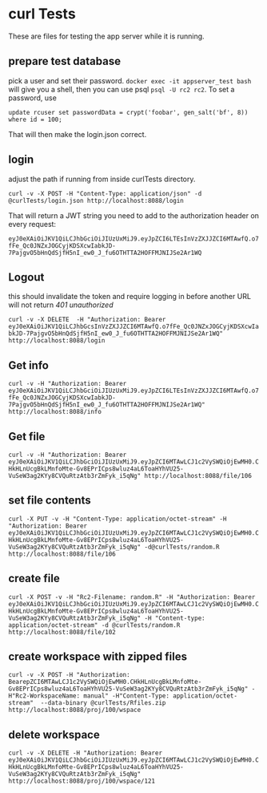# curl Tests

These are files for testing the app server while it is running.

## prepare test database

pick a user and set their password. `docker exec -it appserver_test bash` will give you a shell, then you can use psql `psql -U rc2 rc2`. To set a password, use

`update rcuser set passwordData = crypt('foobar', gen_salt('bf', 8)) where id = 100;`

That will then make the login.json correct.

## login

adjust the path if running from inside curlTests directory. 

`curl -v -X POST -H "Content-Type: application/json" -d @curlTests/login.json http://localhost:8088/login`

That will return a JWT string you need to add to the authorization header on every request:

`eyJ0eXAiOiJKV1QiLCJhbGciOiJIUzUxMiJ9.eyJpZCI6LTEsInVzZXJJZCI6MTAwfQ.o7fFe_Qc0JNZxJOGCyjKDSXcwIabkJD-7PajgvO5bHnQdSjfH5nI_ew0_J_fu6OTHTTA2HOFFMJNIJSe2Ar1WQ`

 ## Logout
 
 this should invalidate the token and require logging in before another URL will not return _401 unauthorized_
 
`curl -v -X DELETE  -H "Authorization: Bearer eyJ0eXAiOiJKV1QiLCJhbGcsInVzZXJJZCI6MTAwfQ.o7fFe_Qc0JNZxJOGCyjKDSXcwIabkJD-7PajgvO5bHnQdSjfH5nI_ew0_J_fu6OTHTTA2HOFFMJNIJSe2Ar1WQ" http://localhost:8088/login`

## Get info

 `curl -v -H "Authorization: Bearer eyJ0eXAiOiJKV1QiLCJhbGciOiJIUzUxMiJ9.eyJpZCI6LTEsInVzZXJJZCI6MTAwfQ.o7fFe_Qc0JNZxJOGCyjKDSXcwIabkJD-7PajgvO5bHnQdSjfH5nI_ew0_J_fu6OTHTTA2HOFFMJNIJSe2Ar1WQ" http://localhost:8088/info`
 
## Get file

`curl -v -H "Authorization: Bearer eyJ0eXAiOiJKV1QiLCJhbGciOiJIUzUxMiJ9.eyJpZCI6MTAwLCJ1c2VySWQiOjEwMH0.CHkHLnUcgBkLMnfoMte-Gv8EPrICps8wluz4aL6ToaHYhVU25-VuSeW3ag2KYy8CVQuRtzAtb3rZmFyk_i5qNg" http://localhost:8088/file/106`

## set file contents

`curl -X PUT -v -H "Content-Type: application/octet-stream" -H "Authorization: Bearer eyJ0eXAiOiJKV1QiLCJhbGciOiJIUzUxMiJ9.eyJpZCI6MTAwLCJ1c2VySWQiOjEwMH0.CHkHLnUcgBkLMnfoMte-Gv8EPrICps8wluz4aL6ToaHYhVU25-VuSeW3ag2KYy8CVQuRtzAtb3rZmFyk_i5qNg" -d@curlTests/random.R  http://localhost:8088/file/106`

## create file

`curl -X POST -v -H "Rc2-Filename: random.R" -H "Authorization: Bearer eyJ0eXAiOiJKV1QiLCJhbGciOiJIUzUxMiJ9.eyJpZCI6MTAwLCJ1c2VySWQiOjEwMH0.CHkHLnUcgBkLMnfoMte-Gv8EPrICps8wluz4aL6ToaHYhVU25-VuSeW3ag2KYy8CVQuRtzAtb3rZmFyk_i5qNg" -H "Content-type: application/octet-stream" -d @curlTests/random.R  http://localhost:8088/file/102`

## create workspace with zipped files

`curl -v -X POST -H "Authorization: BearepZCI6MTAwLCJ1c2VySWQiOjEwMH0.CHkHLnUcgBkLMnfoMte-Gv8EPrICps8wluz4aL6ToaHYhVU25-VuSeW3ag2KYy8CVQuRtzAtb3rZmFyk_i5qNg" -H"Rc2-WorkspaceName: manual" -H"Content-Type: application/octet-stream"  --data-binary @curlTests/Rfiles.zip  http://localhost:8088/proj/100/wspace`

## delete workspace

`curl -v -X DELETE -H "Authorization: Bearer eyJ0eXAiOiJKV1QiLCJhbGciOiJIUzUxMiJ9.eyJpZCI6MTAwLCJ1c2VySWQiOjEwMH0.CHkHLnUcgBkLMnfoMte-Gv8EPrICps8wluz4aL6ToaHYhVU25-VuSeW3ag2KYy8CVQuRtzAtb3rZmFyk_i5qNg"  http://localhost:8088/proj/100/wspace/121`
